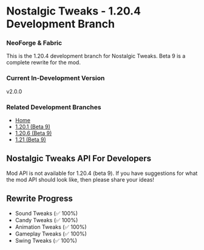# Nostalgic Tweaks - 1.20.4 Development Branch

### NeoForge & Fabric

This is the 1.20.4 development branch for Nostalgic Tweaks. Beta 9 is a complete rewrite for the mod.

### Current In-Development Version

v2.0.0

### Related Development Branches

- [Home](https://github.com/Adrenix/Nostalgic-Tweaks)
- [1.20.1 (Beta 9)](https://github.com/Adrenix/Nostalgic-Tweaks/tree/1.20.1)
- [1.20.6 (Beta 9)](https://github.com/Adrenix/Nostalgic-Tweaks/tree/1.20.6)
- [1.21 (Beta 9)](https://github.com/Adrenix/Nostalgic-Tweaks/tree/1.21)

## Nostalgic Tweaks API For Developers

Mod API is not available for 1.20.4 (beta 9). If you have suggestions for what the mod API should look like, then please
share your ideas!

## Rewrite Progress

- Sound Tweaks (✅ 100%)
- Candy Tweaks (✅ 100%)
- Animation Tweaks (✅ 100%)
- Gameplay Tweaks (✅ 100%)
- Swing Tweaks (✅ 100%)